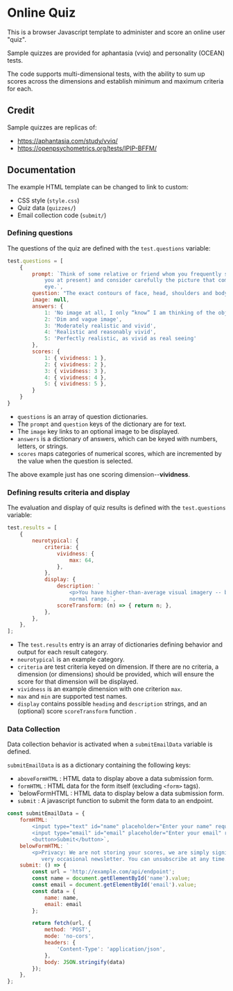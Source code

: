 # Online Quiz

This is a browser Javascript template to administer and score an online user "quiz".

Sample quizzes are provided for aphantasia (vviq) and personality (OCEAN) tests.

The code supports multi-dimensional tests, with the ability to sum up scores
across the dimensions and establish minimum and maximum criteria for each.

## Credit

Sample quizzes are replicas of:

- https://aphantasia.com/study/vviq/
- https://openpsychometrics.org/tests/IPIP-BFFM/

## Documentation

The example HTML template can be changed to link to custom:
- CSS style (`style.css`)
- Quiz data (`quizzes/`)
- Email collection code (`submit/`)

### Defining questions

The questions of the quiz are defined with the `test.questions` variable:

```javascript
test.questions = [
    {
        prompt: `Think of some relative or friend whom you frequently see (but who is not with
            you at present) and consider carefully the picture that comes before your mind’s
            eye.`,
        question: "The exact contours of face, head, shoulders and body.",
        image: null,
        answers: {
            1: 'No image at all, I only “know” I am thinking of the object',
            2: 'Dim and vague image',
            3: 'Moderately realistic and vivid',
            4: 'Realistic and reasonably vivid',
            5: 'Perfectly realistic, as vivid as real seeing'
        },
        scores: {
            1: { vividness: 1 },
            2: { vividness: 2 },
            3: { vividness: 3 },
            4: { vividness: 4 },
            5: { vividness: 5 },
        }
    }
}
```

- `questions` is an array of question dictionaries.
- The `prompt` and `question` keys of the dictionary are for text.
- The `image` key links to an optional image to be displayed.
- `answers` is a dictionary of answers, which can be keyed with numbers, letters, or strings.
- `scores` maps categories of numerical scores, which are incremented by the value when the question is selected.

The above example just has one scoring dimension--__vividness__.

### Defining results criteria and display

The evaluation and display of quiz results is defined with the `test.questions` variable:

```javascript
test.results = [
    {
        neurotypical: {
            criteria: {
                vividness: {
                    max: 64,
                },
            },
            display: {
                description: `
                    <p>You have higher-than-average visual imagery -- but you’re still in the
                    normal range.`,
                scoreTransform: (n) => { return n; },
            },
        },
    },
];
```

- The `test.results` entry is an array of dictionaries defining behavior and output for each result category.
- `neurotypical` is an example category.
- `criteria` are test criteria keyed on dimension. If there are no criteria, a dimension (or dimensions)
should be provided, which will ensure the score for that dimension will be displayed.
- `vividness` is an example dimension with one criterion `max`.
- `max` and `min` are supported test names.
- `display` contains possible `heading` and `description` strings, and an (optional) score `scoreTransform` function .

### Data Collection

Data collection behavior is activated when a `submitEmailData` variable is defined.

`submitEmailData` is as a dictionary containing the following keys:
- `aboveFormHTML` : HTML data to display above a data submission form.
- `formHTML` : HTML data for the form itself (excluding `<form>` tags).
- `belowFormHTML : HTML data to display below a data submission form.
- `submit` : A javascript function to submit the form data to an endpoint.

```javascript
const submitEmailData = {
    formHTML: `
        <input type="text" id="name" placeholder="Enter your name" required>
        <input type="email" id="email" placeholder="Enter your email" required>
        <button>Submit</button>`,
    belowFormHTML: `
        <p>Privacy: We are not storing your scores, we are simply signing you up to a
           very occasional newsletter. You can unsubscribe at any time.`,
    submit: () => {
        const url = 'http://example.com/api/endpoint';
        const name = document.getElementById('name').value;
        const email = document.getElementById('email').value;
        const data = {
            name: name,
            email: email
        };

        return fetch(url, {
            method: 'POST',
            mode: 'no-cors',
            headers: {
                'Content-Type': 'application/json',
            },
            body: JSON.stringify(data)
        });
    },
};
```
